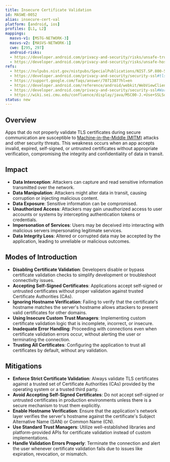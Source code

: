 ```yaml
---
title: Insecure Certificate Validation
id: MASWE-0052
alias: insecure-cert-val
platform: [android, ios]
profiles: [L1, L2]
mappings:
  masvs-v1: [MSTG-NETWORK-3]
  masvs-v2: [MASVS-NETWORK-1]
  cwe: [295, 297]
  android-risks:
  - https://developer.android.com/privacy-and-security/risks/unsafe-trustmanager
  - https://developer.android.com/privacy-and-security/risks/unsafe-hostname
refs:
  - https://nvlpubs.nist.gov/nistpubs/SpecialPublications/NIST.SP.800-52r2.pdf#page=17
  - https://developer.android.com/privacy-and-security/security-ssl#tls-1.3-enabled-by-default
  - https://support.google.com/faqs/answer/7071387?hl=en
  - https://developer.android.com/reference/android/webkit/WebViewClient.html?sjid=15211564825735678155-EU#onReceivedSslError(android.webkit.WebView,%20android.webkit.SslErrorHandler,%20android.net.http.SslError)
  - https://developer.android.com/privacy-and-security/security-ssl#WarningsSslSocket
  - https://wiki.sei.cmu.edu/confluence/display/java/MSC00-J.+Use+SSLSocket+rather+than+Socket+for+secure+data+exchange
status: new
---
```


## Overview

Apps that do not properly validate TLS certificates during secure communication are susceptible to [Machine-in-the-Middle (MITM)](../../Document/0x04f-Testing-Network-Communication.md#intercepting-network-traffic-through-mitm) attacks and other security threats. This weakness occurs when an app accepts invalid, expired, self-signed, or untrusted certificates without appropriate verification, compromising the integrity and confidentiality of data in transit.

## Impact

- **Data Interception**: Attackers can capture and read sensitive information transmitted over the network.
- **Data Manipulation**: Attackers might alter data in transit, causing corruption or injecting malicious content.
- **Data Exposure**: Sensitive information can be compromised.
- **Unauthorized Access**: Attackers may gain unauthorized access to user accounts or systems by intercepting authentication tokens or credentials.
- **Impersonation of Services**: Users may be deceived into interacting with malicious servers impersonating legitimate services.
- **Data Integrity Loss**: Altered or corrupted data may be accepted by the application, leading to unreliable or malicious outcomes.

## Modes of Introduction

- **Disabling Certificate Validation**: Developers disable or bypass certificate validation checks to simplify development or troubleshoot connectivity issues.
- **Accepting Self-Signed Certificates**: Applications accept self-signed or untrusted certificates without proper validation against trusted Certificate Authorities (CAs).
- **Ignoring Hostname Verification**: Failing to verify that the certificate's hostname matches the server's hostname allows attackers to present valid certificates for other domains.
- **Using Insecure Custom Trust Managers**: Implementing custom certificate validation logic that is incomplete, incorrect, or insecure.
- **Inadequate Error Handling**: Proceeding with connections even when certificate validation errors occur, without alerting the user or terminating the connection.
- **Trusting All Certificates**: Configuring the application to trust all certificates by default, without any validation.

## Mitigations

- **Enforce Strict Certificate Validation**: Always validate TLS certificates against a trusted set of Certificate Authorities (CAs) provided by the operating system or a trusted third party.
- **Avoid Accepting Self-Signed Certificates**: Do not accept self-signed or untrusted certificates in production environments unless there is a secure mechanism to trust them explicitly.
- **Enable Hostname Verification**: Ensure that the application's network layer verifies the server's hostname against the certificate's Subject Alternative Name (SAN) or Common Name (CN).
- **Use Standard Trust Managers**: Utilize well-established libraries and platform-provided APIs for certificate validation instead of custom implementations.
- **Handle Validation Errors Properly**: Terminate the connection and alert the user whenever certificate validation fails due to issues like expiration, revocation, or mismatch.
